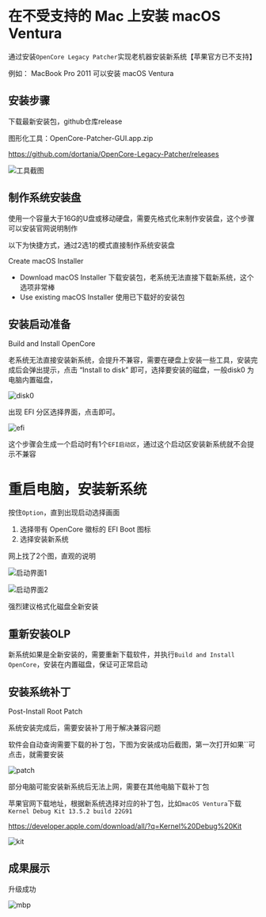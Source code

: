 # 在不受支持的 Mac 上安装 macOS Ventura

通过安装`OpenCore Legacy Patcher`实现老机器安装新系统【苹果官方已不支持】

例如： MacBook Pro 2011 可以安装 macOS Ventura

## 安装步骤

下载最新安装包，github仓库release

图形化工具：OpenCore-Patcher-GUI.app.zip

https://github.com/dortania/OpenCore-Legacy-Patcher/releases

![工具截图](./olp.png)

## 制作系统安装盘

使用一个容量大于16G的U盘或移动硬盘，需要先格式化来制作安装盘，这个步骤可以安装官网说明制作

以下为快捷方式，通过2选1的模式直接制作系统安装盘

Create macOS Installer

- Download macOS Installer      下载安装包，老系统无法直接下载新系统，这个选项非常棒
- Use existing macOS Installer  使用已下载好的安装包


## 安装启动准备

Build and Install OpenCore

老系统无法直接安装新系统，会提升不兼容，需要在硬盘上安装一些工具，安装完成后会弹出提示，点击 “Install to disk” 即可，选择要安装的磁盘，一般disk0 为电脑内置磁盘，

![disk0](./disk0.png)

出现 EFI 分区选择界面，点击即可。

![efi](./efi.png)

这个步骤会生成一个启动时有1个`EFI启动区`，通过这个启动区安装新系统就不会提示不兼容

# 重启电脑，安装新系统

按住`Option`，直到出现启动选择画面

1. 选择带有 OpenCore 徽标的 EFI Boot 图标
2. 选择安装新系统

网上找了2个图，直观的说明

![启动界面1](./boot1.webp)

![启动界面2](./boot2.webp)

强烈建议格式化磁盘全新安装

## 重新安装OLP

新系统如果是全新安装的，需要重新下载软件，并执行`Build and Install OpenCore`，安装在内置磁盘，保证可正常启动

## 安装系统补丁

Post-Install Root Patch

系统安装完成后，需要安装补丁用于解决兼容问题

软件会自动查询需要下载的补丁包，下图为安装成功后截图，第一次打开如果``可点击，就需要安装

![patch](./patch.png)

部分电脑可能安装新系统后无法上网，需要在其他电脑下载补丁包

苹果官网下载地址，根据新系统选择对应的补丁包，比如`macOS Ventura`下载`Kernel Debug Kit 13.5.2 build 22G91`

https://developer.apple.com/download/all/?q=Kernel%20Debug%20Kit

![kit](./kit.png)

## 成果展示

升级成功

![mbp](./mbp.png)
